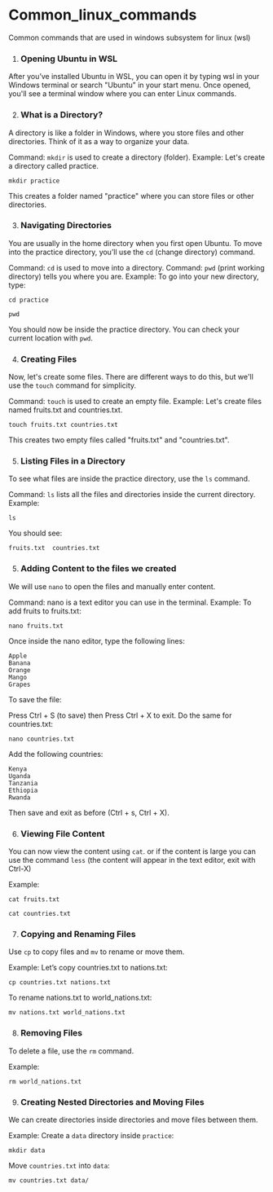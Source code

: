 # Common_linux_commands
Common commands that are used in windows subsystem for linux (wsl)

1. ### Opening Ubuntu in WSL
After you’ve installed Ubuntu in WSL, you can open it by typing wsl in your Windows terminal or search "Ubuntu" in your start menu. Once opened, you'll see a terminal window where you can enter Linux commands.

2. ### What is a Directory?
A directory is like a folder in Windows, where you store files and other directories. Think of it as a way to organize your data.

Command: `mkdir` is used to create a directory (folder).
Example:
Let's create a directory called practice.
```
mkdir practice
```
This creates a folder named "practice" where you can store files or other directories.

3. ### Navigating Directories
You are usually in the home directory when you first open Ubuntu. To move into the practice directory, you’ll use the `cd` (change directory) command.

Command: `cd` is used to move into a directory.
Command: `pwd` (print working directory) tells you where you are.
Example:
To go into your new directory, type:
```
cd practice
```
```
pwd
```
You should now be inside the practice directory. You can check your current location with `pwd`.

4. ### Creating Files
Now, let's create some files. There are different ways to do this, but we'll use the `touch` command for simplicity.

Command: `touch` is used to create an empty file.
Example:
Let's create files named fruits.txt and countries.txt.
```
touch fruits.txt countries.txt
```
This creates two empty files called "fruits.txt" and "countries.txt".

5. ### Listing Files in a Directory
To see what files are inside the practice directory, use the `ls` command.

Command: `ls` lists all the files and directories inside the current directory.
Example:
```
ls
```
You should see:
```
fruits.txt  countries.txt
```

5. ### Adding Content to the files we created
We will use `nano` to open the files and manually enter content.

Command:   nano   is a text editor you can use in the terminal.
Example:
To add fruits to fruits.txt:
```
nano fruits.txt
```
Once inside the nano editor, type the following lines:
```
Apple
Banana
Orange
Mango
Grapes
```
To save the file:

Press Ctrl + S (to save)
then
Press Ctrl + X to exit.
Do the same for countries.txt:
```
nano countries.txt
```
Add the following countries:
```
Kenya
Uganda
Tanzania
Ethiopia
Rwanda
```
Then save and exit as before (Ctrl + s, Ctrl + X).

6. ### Viewing File Content
You can now view the content using `cat`.
or if the content is large you can use the command `less` (the content will appear in the text editor, exit with Ctrl-X)

Example:
```
cat fruits.txt
```
```
cat countries.txt
```
7. ### Copying and Renaming Files
Use `cp` to copy files and `mv` to rename or move them.

Example:
Let’s copy countries.txt to nations.txt:
```
cp countries.txt nations.txt
```
To rename nations.txt to world_nations.txt:
```
mv nations.txt world_nations.txt
```
8. ### Removing Files
To delete a file, use the `rm` command.

Example:
```
rm world_nations.txt
```
9. ### Creating Nested Directories and Moving Files
We can create directories inside directories and move files between them.

Example:
Create a `data` directory inside `practice`:
```
mkdir data
```
Move `countries.txt` into `data`:
```
mv countries.txt data/
```
